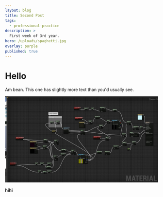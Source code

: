 ```yaml
---
layout: blog
title: Second Post
tags:
  - professional-practice
description: >
  First week of 3rd year.
hero: /uploads/spaghetti.jpg
overlay: purple
published: true
---
```


# Hello

Am bean. <!--break-->
This one has slightly more text than you'd usually see.


![wonky normal map](/uploads/spaghetti.jpg)

**hihi**